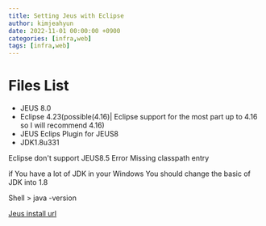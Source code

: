 ```yaml
---
title: Setting Jeus with Eclipse
author: kimjeahyun
date: 2022-11-01 00:00:00 +0900
categories: [infra,web]
tags: [infra,web]
---
```


# Files List
-   JEUS 8.0
-   Eclipse 4.23(possible(4.16)| Eclipse support for the most part up to 4.16 so I will recommend 4.16)
-   JEUS Eclips Plugin for JEUS8
-   JDK1.8u331

Eclipse don't support JEUS8.5 
Error Missing classpath entry 

if You have a lot of JDK in your Windows You should change the basic of JDK into 1.8 

Shell > java -version



[Jeus install url ](https://technet.tmaxsoft.com/ko/front/download/viewDownload.do?cmProductCode=0101&version_seq=PVER-20190227-000001&doc_type_cd=DN)


